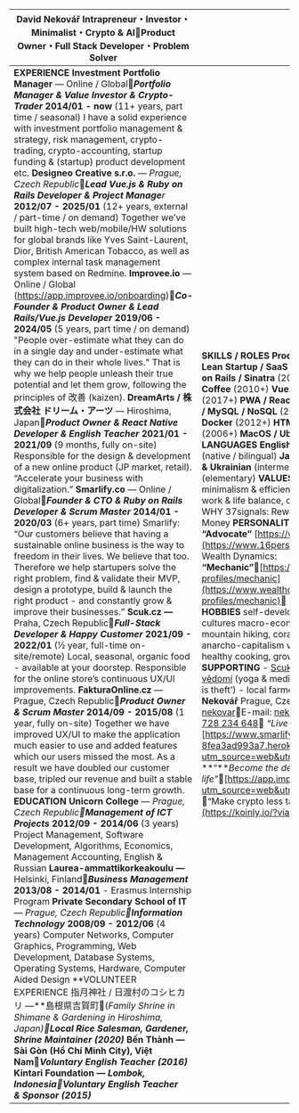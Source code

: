 

| David Nekovář Intrapreneur・Investor・Minimalist・Crypto & AIProduct Owner・Full Stack Developer・Problem Solver |  |
| ----- | ----- |
| **EXPERIENCE** **Investment Portfolio Manager** — Online / Global***Portfolio Manager & Value Investor & Crypto-Trader*** **2014/01 \- now** (11+ years, part time / seasonal) I have a solid experience with investment portfolio management & strategy, risk management, crypto-trading, crypto-accounting, startup funding & (startup) product development etc. **Designeo Creative s.r.o.** — *Prague, Czech Republic****Lead Vue.js & Ruby on Rails Developer & Project Manage**r* **2012/07 \- 2025/01** (12+ years, external / part-time / on demand) Together we’ve built high-tech web/mobile/HW solutions for global brands like Yves Saint-Laurent, Dior, British American Tobacco, as well as complex internal task management system based on Redmine. **Improvee.io** — Online / Global (https://app.improvee.io/onboarding)***Co-Founder & Product Owner & Lead Rails/Vue.js Developer*** **2019/06 \- 2024/05** (5 years, part time / on demand) "People over-estimate what they can do in a single day and under-estimate what they can do in their whole lives." That is why we help people unleash their true potential and let them grow, following the principles of 改善 (kaizen). **DreamArts / 株式会社 ドリーム・アーツ** — Hiroshima, Japan***Product Owner & React Native Developer & English Teacher*** **2021/01 \- 2021/09** (9 months, fully on-site) Responsible for the design & development of a new online product (JP market, retail). “Accelerate your business with digitalization.” **Smarlify.co** — Online / Global***Founder & CTO & Ruby on Rails Developer & Scrum Master* 2014/01 \- 2020/03** (6+ years, part time) Smarlify: “Our customers believe that having a sustainable online business is the way to freedom in their lives. We believe that too. Therefore we help startupers solve the right problem, find & validate their MVP, design a prototype, build & launch the right product \- and constantly grow & improve their businesses.”  **Scuk.cz —** Praha, Czech Republic***Full-Stack Developer & Happy Customer*** **2021/09 \- 2022/01** (½ year, full-time on-site/remote) Local, seasonal, organic food \- available at your doorstep. Responsible for the online store’s continuous UX/UI improvements. **FakturaOnline.cz** — Prague, Czech Republic***Product Owner & Scrum Master* 2014/09 \- 2015/08** (1 year, fully on-site) Together we have improved UX/UI to make the application much easier to use and added features which our users missed the most. As a result we have doubled our customer base, tripled our revenue and built a stable base for a continuous long-term growth. **EDUCATION Unicorn College** — *Prague, Czech Republic**Management of ICT Projects*** **2012/09 \- 2014/06** (3 years) Project Management, Software Development, Algorithms, Economics, Management Accounting, English & Russian **Laurea-ammattikorkeakoulu —** Helsinki, Finland***Business Management*** **2013/08 \- 2014/01** \- Erasmus Internship Program **Private Secondary School of IT** — *Prague, Czech Republic**Information Technology*** **2008/09 \- 2012/06** (4 years) Computer Networks, Computer Graphics, Programming, Web Development, Database Systems, Operating Systems, Hardware, Computer Aided Design **VOLUNTEER EXPERIENCE 指月神社 / 日渡村のコシヒカリ —**島根県吉賀町(*Family Shrine in Shimane & Gardening in Hiroshima, Japan)**Local Rice Salesman, Gardener, Shrine Maintainer (2020)*** **Bến Thành — Sài Gòn (Hồ Chí Minh City), Việt Nam*Voluntary English Teacher (2016)* Kintari Foundation — *Lombok, IndonesiaVoluntary English Teacher & Sponsor (2015)*** | **SKILLS / ROLES Product Owner / Co-Founder** (2012+) **Lean Startup / SaaS / Scrum(ban)** (2013+) **Ruby / Ruby on Rails / Sinatra** (2012+) **JavaScript / TypeScript / Coffee** (2010+) **Vue.js / Nuxt.js / React / Node.js** (2017+) **PWA / React Native / Ionic** (2018+) **PostgreSQL / MySQL / NoSQL** (2009+) **Git & CI / Heroku / GCP / Docker** (2012+) **HTML5 / (S)CSS / BEM / Tailwind** (2006+) **MacOS / Ubuntu / Debian** (2012+) **LANGUAGES English** (proficient / fluent) **Czech & Slovak** (native / bilingual) **Japanese** (intermediate) **Russian & Ukrainian** (intermediate) **German & Spanish** (elementary) **VALUES** freedom & responsibility minimalism & efficiency sustainability & decentralization work & life balance, on/off-line Simon Sinek: Start with WHY 37signals: Rework & Remote The Kabbalah of Money **PERSONALITY** \- 16Personalities: **INFJ “Advocate”** [https://www.16personalities.com/](https://www.16personalities.com/infj-personality) \- Wealth Dynamics: **“Mechanic”**[https://www.wealthdynamics.com/wealth-profiles/mechanic](https://www.wealthdynamics.com/wealth-profiles/mechanic) \- C. G. Jung: **king, explorer, creator  HOBBIES** self-development, kaizen languages, native cultures macro-economy, politics qi qong, yoga, jiu-jitsu mountain hiking, coral reef snorkeling libertarianism, anarcho-capitalism value investing, crypto-trading healthy cooking, growing food **FINANCIALLY SUPPORTING** \- [Scuk.cz](https://www.myjsme.scuk.cz/) (farmer’s market e-shop) \- [Plné vědomí](https://www.plnevedomi.cz/) (yoga & meditation) \- [Svobodný přístav](https://opristavu.urza.cz/) (‘taxation is theft’) \- local farmers and businesses **CONTACT**  **David Nekovář** Prague, Czech RepublicLinkedIn: [dave-nekovar](https://www.linkedin.com/in/dave-nekovar/)E-mail: [nekovar.david@gmail.com](mailto:nekovar.david@gmail.com)Phone: [\+420 728 234 648](tel:00420728234648)  *“Live smarter, invest wiser, be free”* [https://www.smarlify.co](https://smarlify-co-8fea3ad993a7.herokuapp.com/?utm_source=web&utm_medium=cv&utm_campaign=dave)  **“***Become the designer of your life”*[https://app.improvee.io](https://improvee.io/?utm_source=web&utm_medium=cv&utm_campaign=dave)  “Make crypto less taxing”[https://app.koinly.io](https://koinly.io/?via=B2E92FE3&utm_source=affiliate)  |

